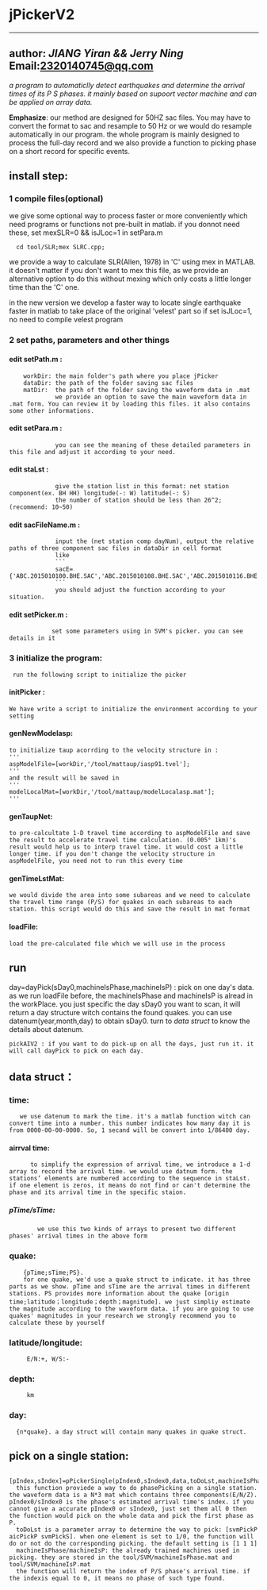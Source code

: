 # jPickerV2
---
author: ***JIANG Yiran && Jerry Ning***  
Email:2320140745@qq.com
---
*a program to automaticlly detect earthquakes and determine the arrival times of its P S phases. it mainly based on supoort vector machine and can be applied on array data.*

**Emphasize**: our method are designed for 50HZ sac files. You may have to convert the format to sac and resample to 50 Hz or we would do resample automatically in our program. the whole program is mainly designed to process the full-day record and we also provide a function to picking phase on a short record for specific events. 

## install step:

### 1 compile files(optional)
   we give some optional way to process faster or more conveniently which need programs or functions not pre-built in matlab.
   if you donnot need these, set mexSLR=0 && isJLoc=1 in setPara.m
   
   ```
     cd tool/SLR;mex SLRC.cpp; 
   ```
   we provide a way to calculate SLR(Allen, 1978) in 'C' using mex in MATLAB. it doesn't matter if you don't want to mex this file, as we provide an alternative option to do this without mexing which only costs a little longer time than the 'C' one.
        

   in the new version we develop a faster way to locate single earthquake faster in matlab to take place of the original 'velest' part
   so if set isJLoc=1, no need to compile velest program 


### 2 set paths, parameters and other things

#### edit setPath.m : 
        workDir: the main folder's path where you place jPicker
        dataDir: the path of the folder saving sac files
        matDir:  the path of the folder saving the waveform data in .mat 
                 we provide an option to save the main waveform data in .mat form. You can review it by loading this files. it also contains some other informations. 
#### edit setPara.m :
                 you can see the meaning of these detailed parameters in this file and adjust it according to your need.
#### edit staLst : 
                 give the station list in this format: net station component(ex. BH HH) longitude(-: W) latitude(-: S)
                 the number of station should be less than 26^2;(recommend: 10~50)
#### edit sacFileName.m  :
                 input the (net station comp dayNum), output the relative paths of three component sac files in dataDir in cell format
                 like
                 ``` 
                 sacE={'ABC.2015010100.BHE.SAC','ABC.2015010108.BHE.SAC','ABC.2015010116.BHE.SAC'}
                 ```
                 you should adjust the function according to your situation.
#### edit setPicker.m    :
                set some parameters using in SVM's picker. you can see details in it

### 3 initialize the program:
     run the following script to initialize the picker
#### initPicker : 
    We have write a script to initialize the environment according to your setting
#### genNewModelasp: 
    to initialize taup acorrding to the velocity structure in :
    '''
    aspModelFile=[workDir,'/tool/mattaup/iasp91.tvel'];
    '''
    and the result will be saved in
    '''
    modelLocalMat=[workDir,'/tool/mattaup/modelLocalasp.mat'];
    '''

#### genTaupNet: 
    to pre-calcultate 1-D travel time according to aspModelFile and save the result to accelerate travel time calculation. (0.005° 1km)'s result would help us to interp travel time. it would cost a little longer time. if you don't change the velocity structure in aspModelFile, you need not to run this every time

#### genTimeLstMat:
    we would divide the area into some subareas and we need to calculate the travel time range (P/S) for quakes in each subareas to each station. this script would do this and save the result in mat format
#### loadFile: 
    load the pre-calculated file which we will use in the process


## run
   day=dayPick(sDay0,machineIsPhase,machineIsP) : pick on one day's data. as we run loadFile before, the machineIsPhase and machineIsP is alread in the workPlace. you just specific the day sDay0 you want to scan, it will return a day structure witch contains the found quakes. you can use datenum(year,month,day) to obtain sDay0. turn to *data struct* to know the details about datenum.

    pickAIV2 : if you want to do pick-up on all the days, just run it. it will call dayPick to pick on each day. 


## data struct：

### time: 
       we use datenum to mark the time. it's a matlab function witch can convert time into a number. this number indicates how many day it is from 0000-00-00-0000. So, 1 secand will be convert into 1/86400 day.

#### airrval time: 
          to simplify the expression of arrival time, we introduce a 1-d array to record the arrival time. we would use datnum form. the stations‘ elements are numbered according to the sequence in staLst. if one element is zeros, it means do not find or can't determine the phase and its arrival time in the specific staion.
##### pTime/sTime: 
            we use this two kinds of arrays to present two different phases' arrival times in the above form

### quake: 
        {pTime;sTime;PS}. 
        for one quake, we'd use a quake struct to indicate. it has three parts as we show. pTime and sTime are the arrival times in different stations. PS provides more information about the quake [origin time;latitude；longitude；depth；magnitude]. we just simpliy estimate the magnitude according to the waveform data. if you are going to use quakes' magnitudes in your research we strongly recommend you to calculate these by yourself

### latitude/longitude: 
         E/N:+, W/S:-

### depth: 
         km

### day: 
      {n*quake}. a day struct will contain many quakes in quake struct. 


## pick on a single station:
      [pIndex,sIndex]=pPickerSingle(pIndex0,sIndex0,data,toDoLst,machineIsPhase,machineIsP)
      this function proviede a way to do phasePicking on a single station. the waveform data is a N*3 mat which contains three components(E/N/Z). pIndex0/sIndex0 is the phase's estimated arrival time's index. if you cannot give a accurate pIndex0 or sIndex0, just set them all 0 then the function would pick on the whole data and pick the first phase as P.
      toDoLst is a parameter array to determine the way to pick: [svmPickP aicPickP svmPickS]. when one element is set to 1/0, the function will do or not do the corresponding picking. the default setting is [1 1 1]
      machineIsPhase/machineIsP: the already trained machines used in picking. they are stored in the tool/SVM/machineIsPhase.mat and tool/SVM/machineIsP.mat
      the function will return the index of P/S phase's arrival time. if the indexis equal to 0, it means no phase of such type found.
